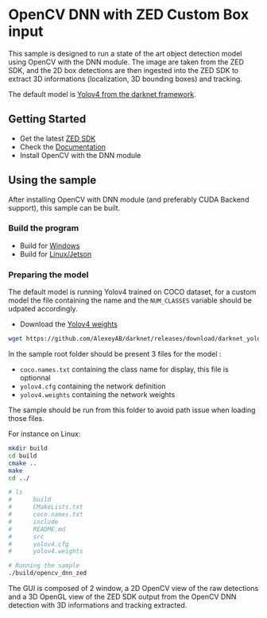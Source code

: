 # OpenCV DNN with ZED Custom Box input

This sample is designed to run a state of the art object detection model using OpenCV with the DNN module. The image are taken from the ZED SDK, and the 2D box detections are then ingested into the ZED SDK to extract 3D informations (localization, 3D bounding boxes) and tracking.

The default model is [Yolov4 from the darknet framework](https://github.com/AlexeyAB/darknet).

## Getting Started
 - Get the latest [ZED SDK](https://www.stereolabs.com/developers/release/)
 - Check the [Documentation](https://www.stereolabs.com/docs/)
 - Install OpenCV with the DNN module 


## Using the sample

After installing OpenCV with DNN module (and preferably CUDA Backend support), this sample can be built.

### Build the program
 - Build for [Windows](https://www.stereolabs.com/docs/app-development/cpp/windows/)
 - Build for [Linux/Jetson](https://www.stereolabs.com/docs/app-development/cpp/linux/)

### Preparing the model

The default model is running Yolov4 trained on COCO dataset, for a custom model the file containing the name and the `NUM_CLASSES` variable should be udpated accordingly.

 - Download the [Yolov4 weights](https://github.com/AlexeyAB/darknet/releases/download/darknet_yolo_v3_optimal/yolov4.weights)

```sh
wget https://github.com/AlexeyAB/darknet/releases/download/darknet_yolo_v3_optimal/yolov4.weights
```

In the sample root folder should be present 3 files for the model :

- `coco.names.txt` containing the class name for display, this file is optionnal
- `yolov4.cfg` containing the network definition
- `yolov4.weights` containing the network weights

The sample should be run from this folder to avoid path issue when loading those files.

For instance on Linux:

```sh
mkdir build
cd build
cmake ..
make
cd ../

# ls
#      build
#      CMakeLists.txt
#      coco.names.txt
#      include
#      README.md
#      src
#      yolov4.cfg
#      yolov4.weights

# Running the sample
./build/opencv_dnn_zed
```

The GUI is composed of 2 window, a 2D OpenCV view of the raw detections and a 3D OpenGL view of the ZED SDK output from the OpenCV DNN detection with 3D informations and tracking extracted.